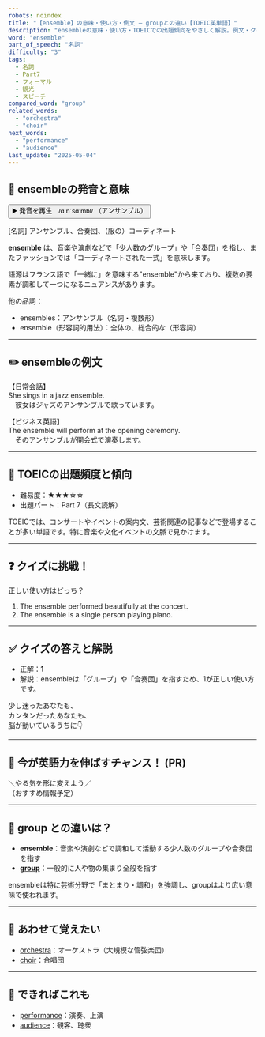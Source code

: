 ```yaml
---
robots: noindex
title: "【ensemble】の意味・使い方・例文 ― groupとの違い【TOEIC英単語】"
description: "ensembleの意味・使い方・TOEICでの出題傾向をやさしく解説。例文・クイズ付きでgroupとの違いもわかりやすく学べます。"
word: "ensemble"
part_of_speech: "名詞"
difficulty: "3"
tags:
  - 名詞
  - Part7
  - フォーマル
  - 観光
  - スピーチ
compared_word: "group"
related_words:
  - "orchestra"
  - "choir"
next_words:
  - "performance"
  - "audience"
last_update: "2025-05-04"
---
```


## 🔰 ensembleの発音と意味

<button class="play-audio" onclick="playTTS('ensemble')">
  <span class="play-audio-main">
    ▶️ 発音を再生　/ɑːnˈsɑːmbl/
  </span>
  <span class="play-audio-sub">
    （アンサンブル）
  </span>
</button>

[名詞] アンサンブル、合奏団、（服の）コーディネート

**ensemble** は、音楽や演劇などで「少人数のグループ」や「合奏団」を指し、またファッションでは「コーディネートされた一式」を意味します。

語源はフランス語で「一緒に」を意味する"ensemble"から来ており、複数の要素が調和して一つになるニュアンスがあります。

他の品詞：  
- ensembles：アンサンブル（名詞・複数形）
- ensemble（形容詞的用法）：全体の、総合的な（形容詞）

---

## ✏️ ensembleの例文

【日常会話】  
She sings in a jazz ensemble.  
　彼女はジャズのアンサンブルで歌っています。

【ビジネス英語】  
The ensemble will perform at the opening ceremony.  
　そのアンサンブルが開会式で演奏します。

---

## 🎯 TOEICの出題頻度と傾向

- 難易度：★★★☆☆
- 出題パート：Part 7（長文読解）

TOEICでは、コンサートやイベントの案内文、芸術関連の記事などで登場することが多い単語です。特に音楽や文化イベントの文脈で見かけます。

---

## ❓ クイズに挑戦！

正しい使い方はどっち？

1. The ensemble performed beautifully at the concert.  
2. The ensemble is a single person playing piano.

---

## ✅ クイズの答えと解説

- 正解：**1**
- 解説：ensembleは「グループ」や「合奏団」を指すため、1が正しい使い方です。

少し迷ったあなたも、  
カンタンだったあなたも、  
脳が動いているうちに👇️

---

## 🚀 今が英語力を伸ばすチャンス！ (PR)

<div class="info-center">
＼やる気を形に変えよう／<br>  
（おすすめ情報予定）
</div>

---

## 🤔  group との違いは？

- **ensemble**：音楽や演劇などで調和して活動する少人数のグループや合奏団を指す
- **[group](/word/group)**：一般的に人や物の集まり全般を指す

ensembleは特に芸術分野で「まとまり・調和」を強調し、groupはより広い意味で使われます。

---

## 🧩 あわせて覚えたい

- [orchestra](/word/orchestra)：オーケストラ（大規模な管弦楽団）
- [choir](/word/choir)：合唱団

---

## 📖 できればこれも

- [performance](/word/performance)：演奏、上演
- [audience](/word/audience)：観客、聴衆

<!-- cvid: aid42_bid12 -->
